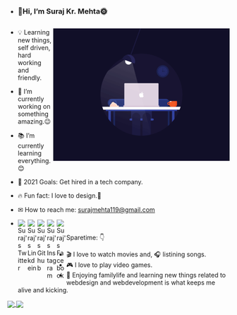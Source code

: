 - ### 👋Hi, I’m Suraj Kr. Mehta🌞
  ##
  <img align="right" alt="Night.gif" width="400" src="https://github.com/Surajme11/Surajme11/blob/main/Night.gif"> 
  
  
- 💡 Learning new things, self driven, hard working and friendly.
- 🔭 I’m currently working on something amazing.😉
- 📚 I’m currently learning everything.😊
- 🎯 2021 Goals: Get hired in a tech company.
- 🔥 Fun fact: I love to design.🌈 
- ✉ How to reach me: surajmehta119@gmail.com

- <a href="https://twitter.com/SurajMe71387740">
  <img align="left" alt="Suraj's Twitter" width="22px" src="https://cdn.jsdelivr.net/npm/simple-icons@v3/icons/twitter.svg" />
  </a>
  <a href="https://www.linkedin.com/in/suraj-mehta-259b04210/">
  <img align="left" alt="Suraj's Linkdein" width="22px" src="https://cdn.jsdelivr.net/npm/simple-icons@v3/icons/linkedin.svg" />
  </a>
  <a href="https://github.com/Surajme11">
  <img align="left" alt="Suraj's Github" width="22px" src="https://cdn.jsdelivr.net/npm/simple-icons@v3/icons/github.svg" />
  </a>
  <a href="https://www.instagram.com/surajme11/?hl=en">
  <img align="left" alt="Suraj's Instagram" width="22px" src="https://cdn.jsdelivr.net/npm/simple-icons@v3/icons/instagram.svg" />
  </a>
  <a href="https://www.facebook.com/profile.php?id=100068030463032">
  <img align="left" alt="Suraj's Facebook" width="22px" src="https://cdn.jsdelivr.net/npm/simple-icons@v3/icons/facebook.svg" />
  </a>


Sparetime: 👇
- 🎬 I love to watch movies and, 🎧 listining songs.
- 🎮 I love to play video games.
- 🌷 Enjoying familylife and learning new things related to webdesign and webdevelopment is what keeps me alive and kicking.


<a href="https://github.com/Surajme11">
  <img align="center" src="https://github-readme-stats.vercel.app/api/top-langs/?username=Surajme11&theme=dark&hide_langs_below=1" />
</a>
<a href="https://github.com/Surajme11">
 <img align="center" src="https://github-readme-stats.vercel.app/api?username=Surajme11&&show_icons=true&title_color=ffffff&icon_color=bb2acf&text_color=daf7dc&bg_color=151515"/>
</a>



